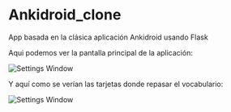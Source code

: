 # Ankidroid_clone

App basada en la clásica aplicación Ankidroid usando Flask

Aqui podemos ver la pantalla principal de la aplicación:

![Settings Window](https://raw.github.com/alvaro289/Ankidroid_clone/main/Images/Principal.png)

Y aquí como se verían las tarjetas donde repasar el vocabulario:

![Settings Window](https://raw.github.com/alvaro289/Ankidroid_clone/main/Images/Tarjetas.png)